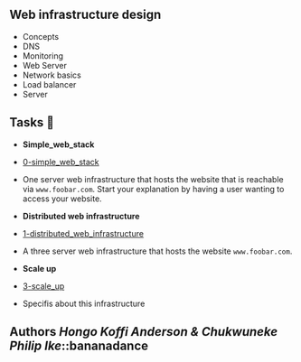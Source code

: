## Web infrastructure design

* Concepts
* DNS
* Monitoring
* Web Server
* Network basics
* Load balancer
* Server

## Tasks :page_with_curl:

* **Simple_web_stack**
* [0-simple_web_stack](o-simple_web_stack)

* One server web infrastructure that hosts the website that is reachable via `www.foobar.com`.
 Start your explanation by having a user wanting to access your website.

* **Distributed web infrastructure**
* [1-distributed_web_infrastructure](1-distributed_web_infrastructure)

* A three server web infrastructure that hosts the website `www.foobar.com`.

* **Scale up**
* [3-scale_up](3-scale_up)

* Specifis about this infrastructure

## Authors _Hongo Koffi Anderson & Chukwuneke Philip Ike_::bananadance
